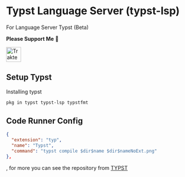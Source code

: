 # Typst Language Server (typst-lsp)
  
  For Language Server Typst (Beta)
  
  **Please Support Me** 🥺

  <a href="https://trakteer.id/qiubyzhukhi/tip" target="_blank"><img id="wse-buttons-preview" src="https://cdn.trakteer.id/images/embed/trbtn-red-1.png?date=18-11-2023" height="40" style="border:0px;height:40px;" alt="Trakteer Saya"></a>

## Setup Typst
  Installing typst 
  ```bash
  pkg in typst typst-lsp typstfmt
  ```
  
## Code Runner Config
  ```json
  {
    "extension": "typ",
    "name": "Typst",
    "command": "typst compile $dir$name $dir$nameNoExt.png"
  },
  
  ```
  , for more you can see the repository from [TYPST](https://github.com/typst/typst?tab=readme-ov-file#usage)
  
 